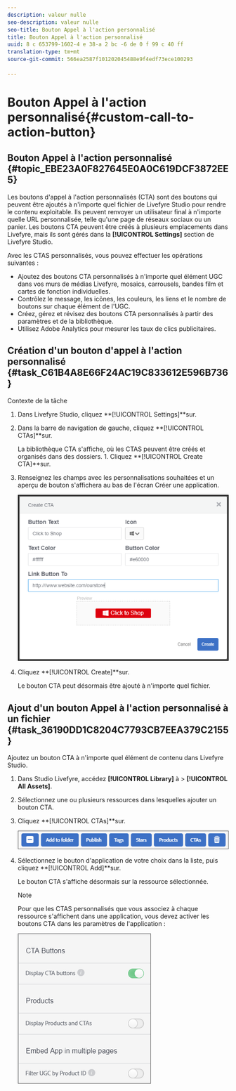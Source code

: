 ```yaml
---
description: valeur nulle
seo-description: valeur nulle
seo-title: Bouton Appel à l'action personnalisé
title: Bouton Appel à l'action personnalisé
uuid: 8 c 653799-1602-4 e 38-a 2 bc -6 de 0 f 99 c 40 ff
translation-type: tm+mt
source-git-commit: 566ea2587f101202045488e9f4edf73ece100293

---
```



# Bouton Appel à l'action personnalisé{#custom-call-to-action-button}

## Bouton Appel à l'action personnalisé {#topic_EBE23A0F827645E0A0C619DCF3872EE5}

Les boutons d'appel à l'action personnalisés (CTA) sont des boutons qui peuvent être ajoutés à n'importe quel fichier de Livefyre Studio pour rendre le contenu exploitable. Ils peuvent renvoyer un utilisateur final à n'importe quelle URL personnalisée, telle qu'une page de réseaux sociaux ou un panier. Les boutons CTA peuvent être créés à plusieurs emplacements dans Livefyre, mais ils sont gérés dans la **[!UICONTROL Settings]** section de Livefyre Studio.

Avec les CTAS personnalisés, vous pouvez effectuer les opérations suivantes :

* Ajoutez des boutons CTA personnalisés à n'importe quel élément UGC dans vos murs de médias Livefyre, mosaics, carrousels, bandes film et cartes de fonction individuelles.
* Contrôlez le message, les icônes, les couleurs, les liens et le nombre de boutons sur chaque élément de l'UGC.
* Créez, gérez et révisez des boutons CTA personnalisés à partir des paramètres et de la bibliothèque.
* Utilisez Adobe Analytics pour mesurer les taux de clics publicitaires.

## Création d'un bouton d'appel à l'action personnalisé {#task_C61B4A8E66F24AC19C833612E596B736}

Contexte de la tâche

1. Dans Livefyre Studio, cliquez **[!UICONTROL Settings]**sur.
1. Dans la barre de navigation de gauche, cliquez **[!UICONTROL CTAs]**sur.

   La bibliothèque CTA s'affiche, où les CTAS peuvent être créés et organisés dans des dossiers. 1. Cliquez **[!UICONTROL Create CTA]**sur.
1. Renseignez les champs avec les personnalisations souhaitées et un aperçu de bouton s'affichera au bas de l'écran Créer une application.

   ![](assets/cta-button-create.png)

1. Cliquez **[!UICONTROL Create]**sur.

   Le bouton CTA peut désormais être ajouté à n'importe quel fichier.

## Ajout d'un bouton Appel à l'action personnalisé à un fichier {#task_36190DD1C8204C7793CB7EEA379C2155}

Ajoutez un bouton CTA à n'importe quel élément de contenu dans Livefyre Studio.

1. Dans Studio Livefyre, accédez **[!UICONTROL Library]** à > **[!UICONTROL All Assets]**.
1. Sélectionnez une ou plusieurs ressources dans lesquelles ajouter un bouton CTA.
1. Cliquez **[!UICONTROL CTAs]**sur.

   ![](assets/cta-button-create2.png)

1. Sélectionnez le bouton d'application de votre choix dans la liste, puis cliquez **[!UICONTROL Add]**sur.

   Le bouton CTA s'affiche désormais sur la ressource sélectionnée.

   >[!NOTE]
   >
   >Pour que les CTAS personnalisés que vous associez à chaque ressource s'affichent dans une application, vous devez activer les boutons CTA dans les paramètres de l'application :
   >
   >![](assets/cta-button-enable.png)
